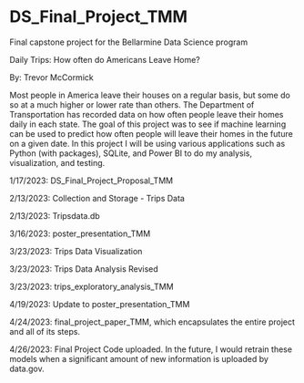 # DS_Final_Project_TMM
Final capstone project for the Bellarmine Data Science program

Daily Trips: How often do Americans Leave Home? 

By: Trevor McCormick

Most people in America leave their houses on a regular basis, but some do so at a much higher or lower rate than others. The Department of Transportation has recorded data on how often people leave their homes daily in each state. The goal of this project was to see if machine learning can be used to predict how often people will leave their homes in the future on a given date. In this project I will be using various applications such as Python (with packages), SQLite, and Power BI to do my analysis, visualization, and testing.

1/17/2023: DS_Final_Project_Proposal_TMM

2/13/2023: Collection and Storage - Trips Data

2/13/2023: Tripsdata.db

3/16/2023: poster_presentation_TMM

3/23/2023: Trips Data Visualization

3/23/2023: Trips Data Analysis Revised

3/23/2023: trips_exploratory_analysis_TMM

4/19/2023: Update to poster_presentation_TMM

4/24/2023: final_project_paper_TMM, which encapsulates the entire project and all of its steps.

4/26/2023: Final Project Code uploaded. In the future, I would retrain these models when a significant amount of new information is uploaded by data.gov.
